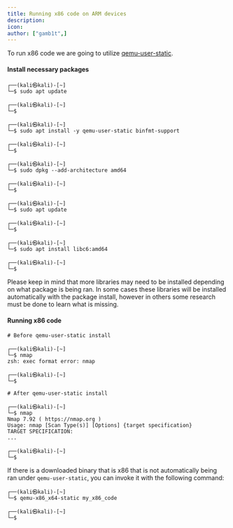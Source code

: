```yaml
---
title: Running x86 code on ARM devices
description:
icon:
author: ["gamb1t",]
---
```


To run x86 code we are going to utilize [qemu-user-static](https://wiki.debian.org/QemuUserEmulation).

#### Install necessary packages

```
┌──(kali㉿kali)-[~]
└─$ sudo apt update

┌──(kali㉿kali)-[~]
└─$

┌──(kali㉿kali)-[~]
└─$ sudo apt install -y qemu-user-static binfmt-support

┌──(kali㉿kali)-[~]
└─$

┌──(kali㉿kali)-[~]
└─$ sudo dpkg --add-architecture amd64

┌──(kali㉿kali)-[~]
└─$

┌──(kali㉿kali)-[~]
└─$ sudo apt update

┌──(kali㉿kali)-[~]
└─$

┌──(kali㉿kali)-[~]
└─$ sudo apt install libc6:amd64

┌──(kali㉿kali)-[~]
└─$

```

Please keep in mind that more libraries may need to be installed depending on what package is being ran. In some cases these libraries will be installed automatically with the package install, however in others some research must be done to learn what is missing.

#### Running x86 code

```
# Before qemu-user-static install

┌──(kali㉿kali)-[~]
└─$ nmap
zsh: exec format error: nmap

┌──(kali㉿kali)-[~]
└─$

# After qemu-user-static install

┌──(kali㉿kali)-[~]
└─$ nmap
Nmap 7.92 ( https://nmap.org )
Usage: nmap [Scan Type(s)] [Options] {target specification}
TARGET SPECIFICATION:
...

┌──(kali㉿kali)-[~]
└─$
```

If there is a downloaded binary that is x86 that is not automatically being ran under `qemu-user-static`, you can invoke it with the following command:

```
┌──(kali㉿kali)-[~]
└─$ qemu-x86_x64-static my_x86_code

┌──(kali㉿kali)-[~]
└─$
```